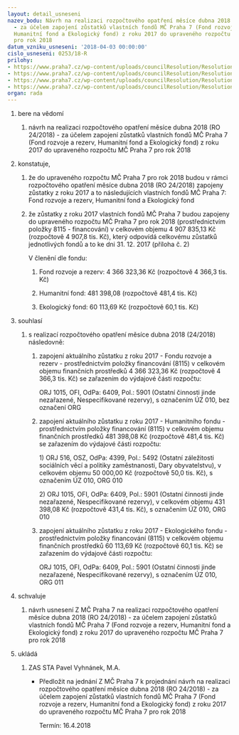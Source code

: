 ```yaml
---
layout: detail_usneseni
nazev_bodu: Návrh na realizaci rozpočtového opatření měsíce dubna 2018 (RO 24/2018)
  - za účelem zapojení zůstatků vlastních fondů MČ Praha 7 (Fond rozvoje a rezerv,
  Humanitní fond a Ekologický fond) z roku 2017 do upraveného rozpočtu MČ Praha 7
  pro rok 2018
datum_vzniku_usneseni: '2018-04-03 00:00:00'
cislo_usneseni: 0253/18-R
prilohy:
- https://www.praha7.cz/wp-content/uploads/councilResolution/Resolutions/29757/export/Duvodova_zprava~340495.docx
- https://www.praha7.cz/wp-content/uploads/councilResolution/Resolutions/29757/export/Fondy_GINIS~340494.pdf
- https://www.praha7.cz/wp-content/uploads/councilResolution/Resolutions/29757/export/usnZMC~340493.pdf
- https://www.praha7.cz/wp-content/uploads/councilResolution/Resolutions/29757/export/export~341039.pdf
organ: rada
---
```

<ol id="urzList" class="urzList_view"><li class="urzClass1" id=""><span name="1">bere na vědomí</span><ol class="urzOlClass decimal "><li class="urzClass2" id="" style="text-align: left;"><span><p>návrh na realizaci rozpočtového opatření měsíce dubna 2018 (RO 24/2018) - za účelem zapojení zůstatků vlastních fondů MČ Praha 7 (Fond rozvoje a rezerv, Humanitní fond a Ekologický fond) z roku 2017 do upraveného rozpočtu MČ Praha 7 pro rok 2018</p></span></li></ol></li><li class="urzClass1" id=""><span name="50">konstatuje,</span><ol class="urzOlClass decimal "><li class="urzClass2" id="" style="text-align: left;"><span><p>že do upraveného rozpočtu MČ Praha 7 pro rok 2018 budou v rámci rozpočtového opatření měsíce dubna 2018 (RO 24/2018) zapojeny zůstatky z roku 2017 a to následujících vlastních fondů MČ Praha 7: Fond rozvoje a rezerv, Humanitní fond a Ekologický fond</p></span></li><li class="urzClass2" id="" style="text-align: left;"><span><p>že zůstatky z roku 2017 vlastních fondů MČ Praha 7 budou zapojeny do upraveného rozpočtu MČ Praha 7 pro rok 2018 (prostřednictvím položky 8115 - financování) v celkovém objemu 4 907 835,13 Kč (rozpočtově 4 907,8 tis. Kč), který odpovídá celkovému zůstatků jednotlivých fondů a to ke dni 31. 12. 2017 (příloha č. 2)</p><p>V členění dle fondu:<br></p></span><ol class="urzUlClass"><li class="urzClass3" id="" style="text-align: left;"><span><p>Fond rozvoje a rezerv: 4 366 323,36 Kč (rozpočtově 4 366,3 tis. Kč)</p></span></li><li class="urzClass3" id="" style="text-align: left;"><span><p>Humanitní fond: 481 398,08 (rozpočtově 481,4 tis. Kč)</p></span></li><li class="urzClass3" id="" style="text-align: left;"><span><p>Ekologický fond: 60 113,69 Kč (rozpočtově 60,1 tis. Kč)</p></span></li></ol></li></ol></li><li class="urzClass1" id=""><span name="26">souhlasí</span><ol class="urzOlClass decimal "><li class="urzClass2" id="" style="text-align: left;"><span><p>s realizací rozpočtového opatření měsíce dubna 2018 (24/2018) následovně:</p></span><ol class="urzUlClass"><li class="urzClass3" id="" style="text-align: left;"><span><p>zapojení aktuálního zůstatku z roku 2017 - Fondu rozvoje a rezerv - prostřednictvím položky financování (8115) v celkovém objemu finančních prostředků 4 366 323,36 Kč (rozpočtově 4 366,3 tis. Kč) se zařazením do výdajové části rozpočtu:</p><p>ORJ 1015, OFI, OdPa: 6409, Pol.: 5901 (Ostatní činnosti jinde nezařazené, Nespecifikované rezervy), s označením ÚZ 010, bez označení ORG<br></p></span></li><li class="urzClass3" id="" style="text-align: left;"><span><p>zapojení aktuálního zůstatku z roku 2017 - Humanitního fondu - prostřednictvím položky financování (8115) v celkovém objemu finančních prostředků 481 398,08 Kč (rozpočtově 481,4 tis. Kč) se zařazením do výdajové části rozpočtu:</p><p>1) ORJ 516, OSZ, OdPa: 4399, Pol.: 5492 (Ostatní záležitosti sociálních věcí a politiky zaměstnanosti, Dary obyvatelstvu), v celkovém objemu 50 000,00 Kč (rozpočtově 50,0 tis. Kč), s označením ÚZ 010, ORG 010</p><p>2) ORJ 1015, OFI, OdPa: 6409, Pol.: 5901 (Ostatní činnosti jinde nezařazené, Nespecifikované rezervy), v celkovém objemu 431 398,08 Kč (rozpočtově 431,4 tis. Kč), s označením ÚZ 010, ORG 010<br></p></span></li><li class="urzClass3" id="" style="text-align: left;"><span><p>zapojení aktuálního zůstatku z roku 2017 - Ekologického fondu - prostřednictvím položky financování (8115) v celkovém objemu finančních prostředků 60 113,69 Kč (rozpočtově 60,1 tis. Kč) se zařazením do výdajové části rozpočtu:</p><p>ORJ 1015, OFI, OdPa: 6409, Pol.: 5901 (Ostatní činnosti jinde nezařazené, Nespecifikované rezervy), s označením ÚZ 010, ORG 011<br></p></span></li></ol></li></ol></li><li class="urzClass1" id=""><span name="24">schvaluje</span><ol class="urzOlClass decimal "><li class="urzClass2" id="" style="text-align: left;"><span><p>návrh usnesení Z MČ Praha 7 na realizaci rozpočtového opatření měsíce dubna 2018 (RO 24/2018) - za účelem zapojení zůstatků vlastních fondů MČ Praha 7 (Fond rozvoje a rezerv, Humanitní fond a Ekologický fond) z roku 2017 do upraveného rozpočtu MČ Praha 7 pro rok 2018</p></span></li></ol></li><li class="urzClass1" id="urzUkoly"><span name="1">ukládá</span><ol class="urzOlClass"><li class="urzClass2"><span><p>ZAS STA Pavel Vyhnánek, M.A.</p></span><ul class="urzUlClass"><li class="urzClass3"><span><p>Předložit na jednání Z MČ Praha 7 k projednání návrh na realizaci rozpočtového opatření měsíce dubna 2018 (RO 24/2018) - za účelem zapojení zůstatků vlastních fondů MČ Praha 7 (Fond rozvoje a rezerv, Humanitní fond a Ekologický fond) z roku 2017 do upraveného rozpočtu MČ Praha 7 pro rok 2018</p></span><span class="urzUkolTermin">  Termín:&nbsp;16.4.2018</span></li></ul></li></ol></li></ol>